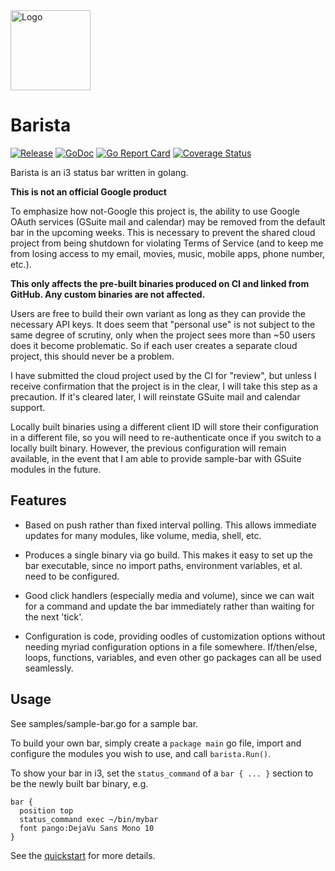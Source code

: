 <!--
Copyright 2018 Google Inc.

Licensed under the Apache License, Version 2.0 (the "License");
you may not use this file except in compliance with the License.
You may obtain a copy of the License at

    http://www.apache.org/licenses/LICENSE-2.0

Unless required by applicable law or agreed to in writing, software
distributed under the License is distributed on an "AS IS" BASIS,
WITHOUT WARRANTIES OR CONDITIONS OF ANY KIND, either express or implied.
See the License for the specific language governing permissions and
limitations under the License.
-->
<img src="https://raw.githubusercontent.com/soumya92/barista/gh-pages/logo/128.png" height="128" width="128" alt="Logo" />

# Barista

[![Release](https://github.com/soumya92/barista/workflows/Release/badge.svg)](https://github.com/soumya92/barista/releases/tag/autorelease)
[![GoDoc](https://godoc.org/github.com/soumya92/barista?status.svg)](https://godoc.org/github.com/soumya92/barista)
[![Go Report Card](https://goreportcard.com/badge/github.com/soumya92/barista)](https://goreportcard.com/report/github.com/soumya92/barista)
[![Coverage Status](https://coveralls.io/repos/github/soumya92/barista/badge.svg?branch=master)](https://coveralls.io/github/soumya92/barista?branch=master)

Barista is an i3 status bar written in golang.

**This is not an official Google product**

To emphasize how not-Google this project is, the ability to use Google OAuth services (GSuite mail and calendar) may be removed from the default bar in the upcoming weeks. This is necessary to prevent the shared cloud project from being shutdown for violating Terms of Service (and to keep me from losing access to my email, movies, music, mobile apps, phone number, etc.).

**This only affects the pre-built binaries produced on CI and linked from GitHub. Any custom binaries are not affected.**

Users are free to build their own variant as long as they can provide the necessary API keys. It does seem that "personal use" is not subject to the same degree of scrutiny, only when the project sees more than ~50 users does it become problematic. So if each user creates a separate cloud project, this should never be a problem.

I have submitted the cloud project used by the CI for "review", but unless I receive confirmation that the project is in the clear, I will take this step as a precaution. If it's cleared later, I will reinstate GSuite mail and calendar support.

Locally built binaries using a different client ID will store their configuration in a different file, so you will need to re-authenticate once if you switch to a locally built binary. However, the previous configuration will remain available, in the event that I am able to provide sample-bar with GSuite modules in the future.

## Features

- Based on push rather than fixed interval polling. This allows immediate updates
  for many modules, like volume, media, shell, etc.

- Produces a single binary via go build. This makes it easy to set up the bar
  executable, since no import paths, environment variables, et al. need to be
  configured.

- Good click handlers (especially media and volume), since we can wait for a
  command and update the bar immediately rather than waiting for the next 'tick'.

- Configuration is code, providing oodles of customization options without
  needing myriad configuration options in a file somewhere. If/then/else, loops,
  functions, variables, and even other go packages can all be used seamlessly.

## Usage

See samples/sample-bar.go for a sample bar.

To build your own bar, simply create a `package main` go file,
import and configure the modules you wish to use, and call `barista.Run()`.

To show your bar in i3, set the `status_command` of a `bar { ... }` section
to be the newly built bar binary, e.g.

```
bar {
  position top
  status_command exec ~/bin/mybar
  font pango:DejaVu Sans Mono 10
}
```

See the [quickstart](https://barista.run/#quickstart) for more details.
